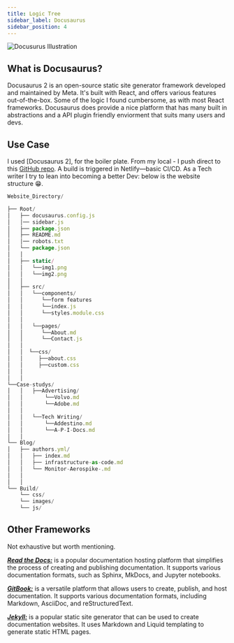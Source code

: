 ```yaml
---
title: Logic Tree
sidebar_label: Docusaurus 
sidebar_position: 4
---
```


![Docusurus Illustration](/img/docus.png)

## What is Docusaurus?

Docusaurus 2 is an open-source static site generator framework developed and maintained by Meta. It's built with React, and offers various features out-of-the-box. Some of the logic I found cumbersome, as with most React frameworks. Docusaurus does provide a nice platform that has many built in abstractions and a API plugin friendly enviorment that suits many users and devs.

## Use Case

I used [Docusaurus 2], for the boiler plate. From my local - I push direct to this [GitHub repo](https://github.com/Alan4247748/friendly-potato). A build is triggered in Netlify—basic CI/CD. As a Tech writer I try to lean into becoming a better Dev: below is the website structure 😁.

``` Javascript
Website_Directory/

├── Root/
│   ├── docusaurus.config.js
│   │── sidebar.js
│   ├── package.json
│   ├── README.md
│   │── robots.txt
│   └── package.json
│   │ 
│   ├── static/
│   │   └──img1.png
│   │   └──img2.png
│   │
│   ├── src/
│   │   └──components/ 
│   │      └──form features
│   │      └──index.js
│   │      └──styles.module.css
│   │ 
│   │   └──pages/
│   │      └──About.md
│   │      └──Contact.js
│   │ 
│   │  └──css/
│   │     ├──about.css
│   │     ├──custom.css
│   │     
│   │
└──Case-studys/
│   │   ├──Advertising/
│   │       └──Volvo.md
│   │       └──Adobe.md
│   │
│   │   └──Tech Writing/
│   │       └──Addestino.md
│   │       └──A-P-I-Docs.md
│   │ 
└── Blog/
│   ├── authors.yml/
│   │   ├── index.md
│   │   ├── infrastructure-as-code.md
│   │   └── Monitor-Aerospike-.md
│   │ 
│   │ 
└── Build/
    └── css/
    └── images/
    └── js/

```

## Other Frameworks

Not exhaustive but worth mentioning.

[***Read the Docs:***](https://readthedocs.org/) is a popular documentation hosting platform that simplifies the process of creating and publishing documentation. It supports various documentation formats, such as Sphinx, MkDocs, and Jupyter notebooks.

[***GitBook:***](https://www.gitbook.com/) is a versatile platform that allows users to create, publish, and host documentation. It supports various documentation formats, including Markdown, AsciiDoc, and reStructuredText.

[***Jekyll:***](https://jekyllrb.com/) is a popular static site generator that can be used to create documentation websites. It uses Markdown and Liquid templating to generate static HTML pages.
